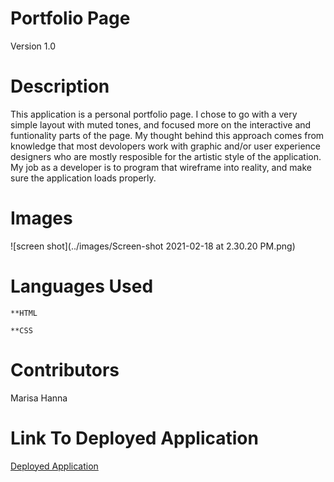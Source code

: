 # Portfolio Page

Version 1.0


# Description

 This application is a personal portfolio page. I chose to go with a very simple layout with muted tones, and focused more on the interactive and funtionality parts of the page. My thought behind this approach comes from knowledge that most devolopers work with graphic and/or user experience designers who are mostly resposible for the artistic style of the application. My job as a developer is to program that wireframe into reality, and make sure the application loads properly.



# Images

 ![screen shot](../images/Screen-shot 2021-02-18 at 2.30.20 PM.png)

 # Languages Used

    **HTML

    **CSS



# Contributors

  Marisa Hanna



# Link To Deployed Application


[Deployed Application](https://marisahanna.github.io/portfolio-01/)